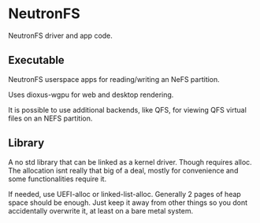 # NeutronFS

NeutronFS driver and app code.

## Executable

NeutronFS userspace apps for reading/writing an NeFS partition.

Uses dioxus-wgpu for web and desktop rendering.

It is possible to use additional backends, like QFS, for viewing QFS virtual files on an NEFS partition.

## Library

A no std library that can be linked as a kernel driver. Though requires alloc. The allocation isnt really that big of a deal, mostly for convenience and some functionalities require it.

If needed, use UEFI-alloc or linked-list-alloc. Generally 2 pages of heap space should be enough. Just keep it away from other things so you dont accidentally overwrite it, at least on a bare metal system.

